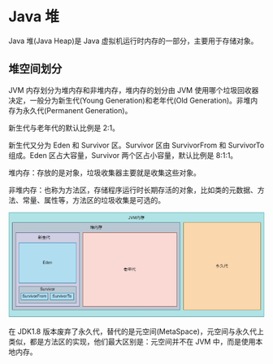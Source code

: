 # Java 堆

Java 堆(Java Heap)是 Java 虚拟机运行时内存的一部分，主要用于存储对象。

## 堆空间划分

JVM 内存划分为堆内存和非堆内存，堆内存的划分由 JVM 使用哪个垃圾回收器决定，一般分为新生代(Young Generation)和老年代(Old Generation)。非堆内存为永久代(Permanent Generation)。

新生代与老年代的默认比例是 2:1。

新生代又分为 Eden 和 Survivor 区。Survivor 区由 SurvivorFrom 和 SurvivorTo 组成。Eden 区占大容量，Survivor 两个区占小容量，默认比例是 8:1:1。

堆内存：存放的是对象，垃圾收集器主要就是收集这些对象。

非堆内存：也称为方法区，存储程序运行时长期存活的对象，比如类的元数据、方法、常量、属性等，方法区的垃圾收集是可选的。

![](../../img/jdk7heap.jpg)

在 JDK1.8 版本废弃了永久代，替代的是元空间(MetaSpace)，元空间与永久代上类似，都是方法区的实现，他们最大区别是：元空间并不在 JVM 中，而是使用本地内存。

